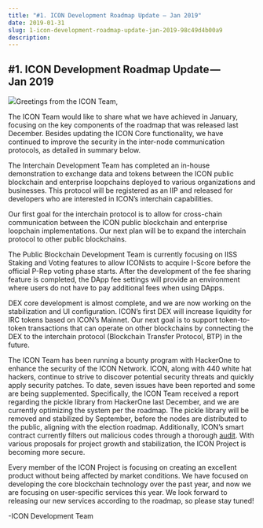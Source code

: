 ```yaml
---
title: "#1. ICON Development Roadmap Update — Jan 2019"
date: 2019-01-31
slug: 1-icon-development-roadmap-update-jan-2019-98c49d4b00a9
description:
---
```


## #1. ICON Development Roadmap Update — Jan 2019

![](https://cdn-images-1.medium.com/max/800/0*Uh751ibJiD72xPCf)Greetings from the ICON Team,

The ICON Team would like to share what we have achieved in January, focusing on the key components of the roadmap that was released last December. Besides updating the ICON Core functionality, we have continued to improve the security in the inter-node communication protocols, as detailed in summary below.

The Interchain Development Team has completed an in-house demonstration to exchange data and tokens between the ICON public blockchain and enterprise loopchains deployed to various organizations and businesses. This protocol will be registered as an IIP and released for developers who are interested in ICON’s interchain capabilities.

Our first goal for the interchain protocol is to allow for cross-chain communication between the ICON public blockchain and enterprise loopchain implementations. Our next plan will be to expand the interchain protocol to other public blockchains.

The Public Blockchain Development Team is currently focusing on IISS Staking and Voting features to allow ICONists to acquire I-Score before the official P-Rep voting phase starts. After the development of the fee sharing feature is completed, the DApp fee settings will provide an environment where users do not have to pay additional fees when using DApps.

DEX core development is almost complete, and we are now working on the stabilization and UI configuration. ICON’s first DEX will increase liquidity for IRC tokens based on ICON’s Mainnet. Our next goal is to support token-to-token transactions that can operate on other blockchains by connecting the DEX to the interchain protocol (Blockchain Transfer Protocol, BTP) in the future.

The ICON Team has been running a bounty program with HackerOne to enhance the security of the ICON Network. ICON, along with 440 white hat hackers, continue to strive to discover potential security threats and quickly apply security patches. To date, seven issues have been reported and some are being supplemented. Specifically, the ICON Team received a report regarding the pickle library from HackerOne last December, and we are currently optimizing the system per the roadmap. The pickle library will be removed and stabilized by September, before the nodes are distributed to the public, aligning with the election roadmap. Additionally, ICON’s smart contract currently filters out malicious codes through a thorough [audit](https://github.com/icon-project/icon-project.github.io/blob/master/docs/score_audit.md). With various proposals for project growth and stabilization, the ICON Project is becoming more secure.

Every member of the ICON Project is focusing on creating an excellent product without being affected by market conditions. We have focused on developing the core blockchain technology over the past year, and now we are focusing on user-specific services this year. We look forward to releasing our new services according to the roadmap, so please stay tuned!

-ICON Development Team

